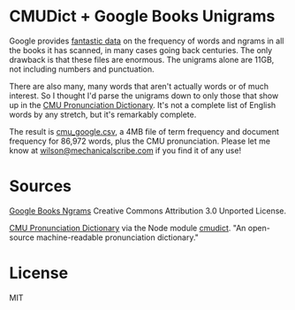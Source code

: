 # CMUDict + Google Books Unigrams

Google provides [fantastic data](http://storage.googleapis.com/books/ngrams/books/datasetsv2.html) on the frequency of words and ngrams in all the books it has scanned, in many cases going back centuries. The only drawback is that these files are enormous. The unigrams alone are 11GB, not including numbers and punctuation.

There are also many, many words that aren't actually words or of much interest. So I thought I'd parse the unigrams down to only those that show up in the [CMU Pronunciation Dictionary](http://www.speech.cs.cmu.edu/cgi-bin/cmudict). It's not a complete list of English words by any stretch, but it's remarkably complete.

The result is [cmu_google.csv](cmu_google.csv), a 4MB file of term frequency and document frequency for 86,972 words, plus the CMU pronunciation. Please let me know at wilson@mechanicalscribe.com if you find it of any use!

# Sources

[Google Books Ngrams](http://storage.googleapis.com/books/ngrams/books/datasetsv2.html)
Creative Commons Attribution 3.0 Unported License.

[CMU Pronunciation Dictionary](http://www.speech.cs.cmu.edu/cgi-bin/cmudict) via the Node module [cmudict](https://www.npmjs.com/package/cmudict).
"An open-source machine-readable pronunciation dictionary."

# License
MIT